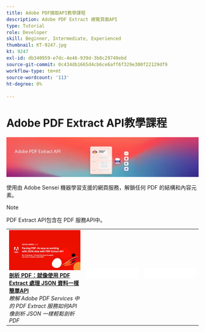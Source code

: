 ```yaml
---
title: Adobe PDF摘取API教學課程
description: Adobe PDF Extract 總覽頁面API
type: Tutorial
role: Developer
skill: Beginner, Intermediate, Experienced
thumbnail: KT-9247.jpg
kt: 9247
exl-id: db340959-e7dc-4e46-939d-3b8c29749ebd
source-git-commit: 0c434db1665d4cb6ce6aff6f329e300f22129df9
workflow-type: tm+mt
source-wordcount: '113'
ht-degree: 0%

---
```


# Adobe PDF Extract API教學課程

![PDF 嵌入API橫幅](../assets/pdfextracthero.jpg)

使用由 Adobe Sensei 機器學習支援的網頁服務，解鎖任何 PDF 的結構和內容元素。

>[!NOTE]
>
>PDF Extract API包含在 PDF 服務API中。

<table style="table-layout:fixed">
<tr>
 <td>
   <a href="https://experienceleague.adobe.com/docs/adobe-developers-live-events/events/2021/oct2021/parsing-pdf.html">
      <img alt="剖析 PDF：就像使用 PDF Extract 處理 JSON 資料一樣簡單API" src="assets/ParsingPDF_1280.png" />
   </a>
    <div>
   <a href="https://experienceleague.adobe.com/docs/adobe-developers-live-events/events/2021/oct2021/parsing-pdf.html"><strong>剖析 PDF：就像使用 PDF Extract 處理 JSON 資料一樣簡單API</strong></a>
    </div>
    <em>瞭解 Adobe PDF Services 中的 PDF Extract 服務如何API像剖析 JSON 一樣輕鬆剖析 PDF</em>
    <br>
  </td>
  <td>
    <img alt="間隔" src="../assets/WhiteBanner_Placeholder.png" />
    <div>
    <br>
  </td>
  <td>
    <img alt="間隔" src="../assets/WhiteBanner_Placeholder.png" />
    <div>
    <br>
  </td>
</tr>
</table>
